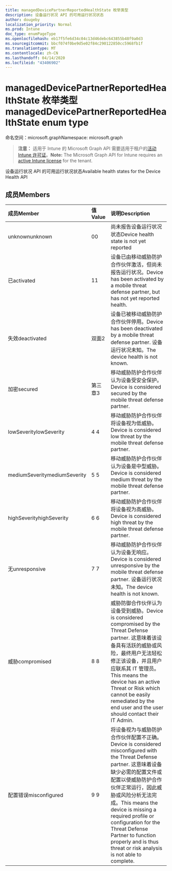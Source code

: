 ```yaml
---
title: managedDevicePartnerReportedHealthState 枚举类型
description: 设备运行状况 API 的可用运行状况状态
author: dougeby
localization_priority: Normal
ms.prod: Intune
doc_type: enumPageType
ms.openlocfilehash: eb17f5fe6d34c04c13d46debc643855b48f9a0d3
ms.sourcegitcommit: bbcf074f0be9d5e02f84c290122850cc5968fb1f
ms.translationtype: MT
ms.contentlocale: zh-CN
ms.lasthandoff: 04/14/2020
ms.locfileid: "43406902"
---
```

# <a name="manageddevicepartnerreportedhealthstate-enum-type"></a><span data-ttu-id="c01d0-103">managedDevicePartnerReportedHealthState 枚举类型</span><span class="sxs-lookup"><span data-stu-id="c01d0-103">managedDevicePartnerReportedHealthState enum type</span></span>

<span data-ttu-id="c01d0-104">命名空间：microsoft.graph</span><span class="sxs-lookup"><span data-stu-id="c01d0-104">Namespace: microsoft.graph</span></span>

> <span data-ttu-id="c01d0-105">**注意：** 适用于 Intune 的 Microsoft Graph API 需要适用于租户的[活动 Intune 许可证](https://go.microsoft.com/fwlink/?linkid=839381)。</span><span class="sxs-lookup"><span data-stu-id="c01d0-105">**Note:** The Microsoft Graph API for Intune requires an [active Intune license](https://go.microsoft.com/fwlink/?linkid=839381) for the tenant.</span></span>

<span data-ttu-id="c01d0-106">设备运行状况 API 的可用运行状况状态</span><span class="sxs-lookup"><span data-stu-id="c01d0-106">Available health states for the Device Health API</span></span>

## <a name="members"></a><span data-ttu-id="c01d0-107">成员</span><span class="sxs-lookup"><span data-stu-id="c01d0-107">Members</span></span>
|<span data-ttu-id="c01d0-108">成员</span><span class="sxs-lookup"><span data-stu-id="c01d0-108">Member</span></span>|<span data-ttu-id="c01d0-109">值</span><span class="sxs-lookup"><span data-stu-id="c01d0-109">Value</span></span>|<span data-ttu-id="c01d0-110">说明</span><span class="sxs-lookup"><span data-stu-id="c01d0-110">Description</span></span>|
|:---|:---|:---|
|<span data-ttu-id="c01d0-111">unknown</span><span class="sxs-lookup"><span data-stu-id="c01d0-111">unknown</span></span>|<span data-ttu-id="c01d0-112">0</span><span class="sxs-lookup"><span data-stu-id="c01d0-112">0</span></span>|<span data-ttu-id="c01d0-113">尚未报告设备运行状况状态</span><span class="sxs-lookup"><span data-stu-id="c01d0-113">Device health state is not yet reported</span></span>|
|<span data-ttu-id="c01d0-114">已</span><span class="sxs-lookup"><span data-stu-id="c01d0-114">activated</span></span>|<span data-ttu-id="c01d0-115">1</span><span class="sxs-lookup"><span data-stu-id="c01d0-115">1</span></span>|<span data-ttu-id="c01d0-116">设备已由移动威胁防护合作伙伴激活，但尚未报告运行状况。</span><span class="sxs-lookup"><span data-stu-id="c01d0-116">Device has been activated by a mobile threat defense partner, but has not yet reported health.</span></span>|
|<span data-ttu-id="c01d0-117">失效</span><span class="sxs-lookup"><span data-stu-id="c01d0-117">deactivated</span></span>|<span data-ttu-id="c01d0-118">双面</span><span class="sxs-lookup"><span data-stu-id="c01d0-118">2</span></span>|<span data-ttu-id="c01d0-119">设备已被移动威胁防护合作伙伴停用。</span><span class="sxs-lookup"><span data-stu-id="c01d0-119">Device has been deactivated by a mobile threat defense partner.</span></span> <span data-ttu-id="c01d0-120">设备运行状况未知。</span><span class="sxs-lookup"><span data-stu-id="c01d0-120">The device health is not known.</span></span>|
|<span data-ttu-id="c01d0-121">加密</span><span class="sxs-lookup"><span data-stu-id="c01d0-121">secured</span></span>|<span data-ttu-id="c01d0-122">第三章</span><span class="sxs-lookup"><span data-stu-id="c01d0-122">3</span></span>|<span data-ttu-id="c01d0-123">移动威胁防护合作伙伴认为设备受安全保护。</span><span class="sxs-lookup"><span data-stu-id="c01d0-123">Device is considered secured by the mobile threat defense partner.</span></span>|
|<span data-ttu-id="c01d0-124">lowSeverity</span><span class="sxs-lookup"><span data-stu-id="c01d0-124">lowSeverity</span></span>|<span data-ttu-id="c01d0-125">4 </span><span class="sxs-lookup"><span data-stu-id="c01d0-125">4</span></span>|<span data-ttu-id="c01d0-126">移动威胁防护合作伙伴将设备视为低威胁。</span><span class="sxs-lookup"><span data-stu-id="c01d0-126">Device is considered low threat by the mobile threat defense partner.</span></span>|
|<span data-ttu-id="c01d0-127">mediumSeverity</span><span class="sxs-lookup"><span data-stu-id="c01d0-127">mediumSeverity</span></span>|<span data-ttu-id="c01d0-128">5 </span><span class="sxs-lookup"><span data-stu-id="c01d0-128">5</span></span>|<span data-ttu-id="c01d0-129">移动威胁防护合作伙伴认为设备是中型威胁。</span><span class="sxs-lookup"><span data-stu-id="c01d0-129">Device is considered medium threat by the mobile threat defense partner.</span></span>|
|<span data-ttu-id="c01d0-130">highSeverity</span><span class="sxs-lookup"><span data-stu-id="c01d0-130">highSeverity</span></span>|<span data-ttu-id="c01d0-131">6 </span><span class="sxs-lookup"><span data-stu-id="c01d0-131">6</span></span>|<span data-ttu-id="c01d0-132">移动威胁防护合作伙伴将设备视为高威胁。</span><span class="sxs-lookup"><span data-stu-id="c01d0-132">Device is considered high threat by the mobile threat defense partner.</span></span>|
|<span data-ttu-id="c01d0-133">无</span><span class="sxs-lookup"><span data-stu-id="c01d0-133">unresponsive</span></span>|<span data-ttu-id="c01d0-134">7 </span><span class="sxs-lookup"><span data-stu-id="c01d0-134">7</span></span>|<span data-ttu-id="c01d0-135">移动威胁防护合作伙伴认为设备无响应。</span><span class="sxs-lookup"><span data-stu-id="c01d0-135">Device is considered unresponsive by the mobile threat defense partner.</span></span> <span data-ttu-id="c01d0-136">设备运行状况未知。</span><span class="sxs-lookup"><span data-stu-id="c01d0-136">The device health is not known.</span></span>|
|<span data-ttu-id="c01d0-137">威胁</span><span class="sxs-lookup"><span data-stu-id="c01d0-137">compromised</span></span>|<span data-ttu-id="c01d0-138">8 </span><span class="sxs-lookup"><span data-stu-id="c01d0-138">8</span></span>|<span data-ttu-id="c01d0-139">威胁防御合作伙伴认为设备受到威胁。</span><span class="sxs-lookup"><span data-stu-id="c01d0-139">Device is considered compromised by the Threat Defense partner.</span></span> <span data-ttu-id="c01d0-140">这意味着该设备具有活跃的威胁或风险，最终用户无法轻松修正该设备，并且用户应联系其 IT 管理员。</span><span class="sxs-lookup"><span data-stu-id="c01d0-140">This means the device has an active Threat or Risk which cannot be easily remediated by the end user and the user should contact their IT Admin.</span></span>|
|<span data-ttu-id="c01d0-141">配置错误</span><span class="sxs-lookup"><span data-stu-id="c01d0-141">misconfigured</span></span>|<span data-ttu-id="c01d0-142">9 </span><span class="sxs-lookup"><span data-stu-id="c01d0-142">9</span></span>|<span data-ttu-id="c01d0-143">将设备视为与威胁防护合作伙伴配置不正确。</span><span class="sxs-lookup"><span data-stu-id="c01d0-143">Device is considered misconfigured with the Threat Defense partner.</span></span> <span data-ttu-id="c01d0-144">这意味着设备缺少必需的配置文件或配置以使威胁防护合作伙伴正常运行，因此威胁或风险分析无法完成。</span><span class="sxs-lookup"><span data-stu-id="c01d0-144">This means the device is missing a required profile or configuration for the Threat Defense Partner to function properly and is thus threat or risk analysis is not able to complete.</span></span>|







